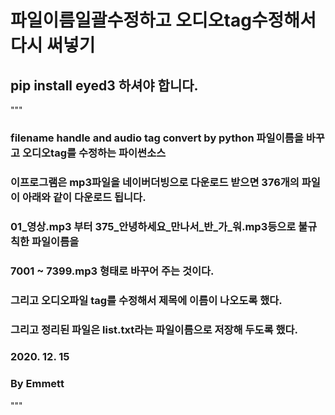 # 파일이름일괄수정하고 오디오tag수정해서 다시 써넣기 
## pip install eyed3 하셔야 합니다. 
"""
### filename handle and audio tag convert by python 파일이름을 바꾸고 오디오tag를 수정하는 파이썬소스
### 이프로그램은 mp3파일을 네이버더빙으로 다운로드 받으면 376개의 파일이 아래와 같이 다운로드 됩니다.
### 01_영상.mp3 부터 375_안녕하세요_만나서_반_가_워.mp3등으로 불규칙한 파일이름을
### 7001 ~ 7399.mp3 형태로 바꾸어 주는 것이다.
### 그리고 오디오파일 tag를 수정해서 제목에 이름이 나오도록 했다.
### 그리고 정리된 파일은 list.txt라는 파일이름으로 저장해 두도록 했다.
### 2020. 12. 15
### By Emmett
""" 

